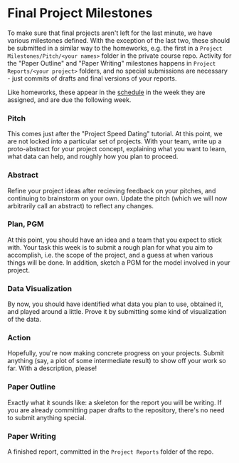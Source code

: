 # Final Project Milestones

To make sure that final projects aren't left for the last minute, we have various milestones defined.
With the exception of the last two, these should be submitted in a similar way to the homeworks, e.g. the first in
a `Project Milestones/Pitch/<your names>` folder in the private course repo.
Activity for the "Paper Outline" and "Paper Writing" milestones happens in `Project Reports/<your project>` folders, and no
special submissions are necessary - just commits of drafts and final versions of your reports.

Like homeworks, these appear in the [schedule](Schedule.md) in the week they are assigned, and are due the following week.

### Pitch

This comes just after the "Project Speed Dating" tutorial.
At this point, we are not locked into a particular set of projects.
With your team, write up a proto-abstract for your project concept, explaining what you want to learn, what data can help, and roughly how you plan to proceed.


### Abstract

Refine your project ideas after recieving feedback on your pitches, and continuing to brainstorm on your own.
Update the pitch (which we will now arbitrarily call an abstract) to reflect any changes.


### Plan, PGM

At this point, you should have an idea and a team that you expect to stick with.
Your task this week is to submit a rough plan for what you aim to accomplish, i.e. the scope of the project, and a guess at when various things will be done.
In addition, sketch a PGM for the model involved in your project.


### Data Visualization

By now, you should have identified what data you plan to use, obtained it, and played around a little.
Prove it by submitting some kind of visualization of the data.


### Action

Hopefully, you're now making concrete progress on your projects.
Submit anything (say, a plot of some intermediate result) to show off your work so far. With a description, please!


### Paper Outline

Exactly what it sounds like: a skeleton for the report you will be writing.
If you are already committing paper drafts to the repository, there's no need to submit anything special.


### Paper Writing

A finished report, committed in the `Project Reports` folder of the repo.
